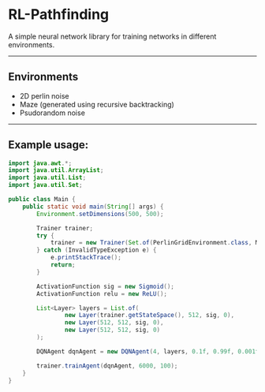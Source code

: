 # RL-Pathfinding
A simple neural network library for training networks in different environments.

---

## Environments
- 2D perlin noise
- Maze (generated using recursive backtracking)
- Psudorandom noise

---

## Example usage:
```java
import java.awt.*;
import java.util.ArrayList;
import java.util.List;
import java.util.Set;

public class Main {
    public static void main(String[] args) {
        Environment.setDimensions(500, 500);

        Trainer trainer;
        try {
            trainer = new Trainer(Set.of(PerlinGridEnvironment.class, MazeGridEnvironment.class, RandomGridEnvironment.class));
        } catch (InvalidTypeException e) {
            e.printStackTrace();
            return;
        }

        ActivationFunction sig = new Sigmoid();
        ActivationFunction relu = new ReLU();

        List<Layer> layers = List.of(
                new Layer(trainer.getStateSpace(), 512, sig, 0),
                new Layer(512, 512, sig, 0),
                new Layer(512, 512, sig, 0)
        );

        DQNAgent dqnAgent = new DQNAgent(4, layers, 0.1f, 0.99f, 0.001f, relu, 0);

        trainer.trainAgent(dqnAgent, 6000, 100);
    }
}
```
